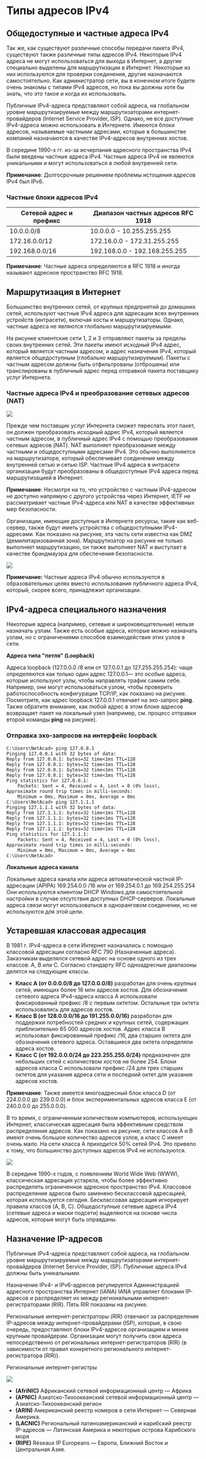 # Типы адресов IPv4

<!-- 11.3.1 -->
## Общедоступные и частные адреса IPv4

Так же, как существуют различные способы передачи пакета IPv4, существуют также различные типы адресов IPv4. Некоторые IPv4 адреса не могут использоваться для выхода в Интернет, а другие специально выделены для маршрутизации в Интернет. Некоторые из них используются для проверки соединения, другие назначаются самостоятельно. Как администратор сети, вы в конечном итоге будете очень знакомы с типами IPv4 адресов, но пока вы должны хотя бы знать, что это такое и когда их использовать.

Публичные IPv4-адреса представляют собой адреса, на глобальном уровне маршрутизируемые между маршрутизаторами интернет-провайдеров (Internet Service Provider, ISP). Однако, не все доступные IPv4-адреса можно использовать в Интернете. Имеются блоки адресов, называемые частными адресами, которые в большинстве компаний назначаются в качестве IPv4-адресов внутренних хостов.

В середине 1990-х гг. из-за исчерпания адресного пространства IPv4 были введены частные адреса IPv4. Частные адреса IPv4 не являются уникальными и могут использоваться в любой внутренней сети.

**Примечание**: Долгосрочным решением проблемы истощения адресов IPv4 был IPv6.

### Частные блоки адресов IPv4

| **Сетевой адрес и префикс** | **Диапазон частных адресов RFC 1918** |
| --- | --- |
| 10.0.0.0/8 | 10.0.0.0 - 10.255.255.255 |
| 172.16.0.0/12 | 172.16.0.0 - 172.31.255.255 |
| 192.168.0.0/16 | 192.168.0.0 - 192.168.255.255 |

**Примечание**: Частные адреса определяются в RFC 1918 и иногда называют адресное пространство RFC 1918.

<!-- 11.3.2 -->
## Маршрутизация в Интернет

Большинство внутренних сетей, от крупных предприятий до домашних сетей, используют частные IPv4 адреса для адресации всех внутренних устройств (интрасети), включая хосты и маршрутизаторы. Однако, частные адреса не являются глобально маршрутизируемыми.

На рисунке клиентские сети 1, 2 и 3 отправляют пакеты за пределы своих внутренних сетей. Эти пакеты имеют исходный IPv4 адрес, который является частным адресом, и адрес назначения IPv4, который является общедоступным (глобально маршрутизируемым). Пакеты с частным адресом должны быть отфильтрованы (отброшены) или транслированы в публичный адрес перед отправкой пакета поставщику услуг Интернета.

### Частные адреса IPv4 и преобразование сетевых адресов (NAT)

![](./assets/11.3.2-1.png)
<!-- /courses/itn-dl/aeed55b0-34fa-11eb-ad9a-f74babed41a6/af22bd90-34fa-11eb-ad9a-f74babed41a6/assets/2e2e10c1-1c25-11ea-81a0-ffc2c49b96bc.svg -->

Прежде чем поставщик услуг Интернета сможет переслать этот пакет, он должен преобразовать исходный адрес IPv4, который является частным адресом, в публичный адрес IPv4 с помощью преобразования сетевых адресов (NAT). NAT выполняет преобразование между частными и общедоступными адресами IPv4. Это обычно выполняется на маршрутизаторе, который обеспечивает соединение между внутренней сетью и сетью ISP. Частные IPv4 адреса в интрасети организации будут преобразованы в общедоступные IPv4 адреса перед маршрутизацией в Интернет.

**Примечание**: Несмотря на то, что устройство с частным IPv4-адресом не доступно напрямую с другого устройства через Интернет, IETF не рассматривает частные IPv4-адреса или NAT в качестве эффективных мер безопасности.

Организации, имеющие доступные в Интернете ресурсы, такие как веб-сервер, также будут иметь устройства с общедоступными IPv4-адресами. Как показано на рисунке, эта часть сети известна как DMZ (демилитаризованная зона). Маршрутизатор на рисунке не только выполняет маршрутизацию, он также выполняет NAT и выступает в качестве брандмауэра для обеспечения безопасности.

![](./assets/11.3.2-2.png)
<!-- /courses/itn-dl/aeed55b0-34fa-11eb-ad9a-f74babed41a6/af22bd90-34fa-11eb-ad9a-f74babed41a6/assets/2e2e37d2-1c25-11ea-81a0-ffc2c49b96bc.svg -->

**Примечание:** Частные адреса IPv4 обычно используются в образовательных целях вместо использования публичного адреса IPv4, который, скорее всего, принадлежит организации.

<!-- 11.3.3 -->
<!-- ## Задание. Разрешение или блокировка IPv4-адресов -->

<!-- 11.3.4 -->
## IPv4-адреса специального назначения

Некоторые адреса (например, сетевые и широковещательные) нельзя назначать узлам. Также есть особые адреса, которые можно назначать узлам, но с ограничениями способов взаимодействия этих узлов в сети.

**Адреса типа "петля" (Loopback)**

Адреса loopback (127.0.0.0 /8 или от 127.0.0.1 до 127.255.255.254): чаще определяются как только один адрес 127.0.0.1— это особые адреса, которые используют узлы, чтобы направлять трафик самим себе. Например, они могут использоваться узлом, чтобы проверить работоспособность конфигурации TCP/IP, как показано на рисунке. Посмотрите, как адрес loopback 127.0.0.1 отвечает на эхо-запрос **ping**. Также обратите внимание, как любой адрес в этом блоке адресов возвращает пакет на локальный узел (например, см. процесс отправки второй команды **ping** на рисунке).

### Отправка эхо-запросов на интерфейс loopback

```
C:\Users\NetAcad> ping 127.0.0.1
Pinging 127.0.0.1 with 32 bytes of data:
Reply from 127.0.0.1: bytes=32 time<1ms TTL=128
Reply from 127.0.0.1: bytes=32 time<1ms TTL=128
Reply from 127.0.0.1: bytes=32 time<1ms TTL=128
Reply from 127.0.0.1: bytes=32 time<1ms TTL=128
Ping statistics for 127.0.0.1:
    Packets: Sent = 4, Received = 4, Lost = 0 (0% loss),
Approximate round trip times in milli-seconds:
    Minimum = 0ms, Maximum = 0ms, Average = 0ms
C:\Users\NetAcad> ping 127.1.1.1
Pinging 127.1.1.1 with 32 bytes of data:
Reply from 127.1.1.1: bytes=32 time<1ms TTL=128
Reply from 127.1.1.1: bytes=32 time<1ms TTL=128
Reply from 127.1.1.1: bytes=32 time<1ms TTL=128
Reply from 127.1.1.1: bytes=32 time<1ms TTL=128
Ping statistics for 127.1.1.1:
    Packets: Sent = 4, Received = 4, Lost = 0 (0% loss),
Approximate round trip times in milli-seconds:
    Minimum = 0ms, Maximum = 0ms, Average = 0ms
C:\Users\NetAcad>
```

**Локальные адреса канала**

Локальные адреса канала или адреса автоматической частной IP-адресации (APIPA) 169.254.0.0 /16 или от 169.254.0.1 до 169.254.255.254 Они используются клиентом DHCP Windows для самостоятельной настройки в случае отсутствия доступных DHCP-серверов. Локальные адреса связи могут использоваться в одноранговом соединении, но не используются для этой цели.

<!-- 11.3.5 -->
## Устаревшая классовая адресация

В 1981 г. IPv4-адреса в сети Интернет назначались с помощью классовой адресации согласно RFC 790 (Назначенные адреса). Заказчикам выделялся сетевой адрес на основе одного из трех классов: A, B или C. Согласно стандарту RFC одноадресные диапазоны делятся на следующие классы.

* **Класс A  (от 0.0.0.0/8 до 127.0.0.0/8)**  разработан для очень крупных сетей, имеющих более 16 млн адресов хостов. Для обозначения сетевого адреса IPv4-адреса класса А использовали фиксированный префикс /8 с первым октетом. Остальные три октета использовались для адресов хостов.
* **Класс B (от 128.0.0.0/16 до 191.255.0.0/16)**  разработан для поддержки потребностей средних и крупных сетей, содержащих приблизительно 65 000 адресов хостов. Адрес класса B использовал фиксированный префикс /16, два старших октета для обозначения сетевого адреса. Оставшиеся два октета определяли адреса хостов.
* **Класс C  (от 192.0.0.0/24 до 223.255.255.0/24)**  предназначен для небольших сетей с количеством хостов не более 254. Блоки адресов класса С использовали префикс /24 для трех старших октетов для указания адреса сети и последний октет для указания адресов хостов.

**Примечание**: Также имеется многоадресный блок класса D (от 224.0.0.0 до 239.0.0.0) и блок экспериментальных адресов класса E (от 240.0.0.0 до 255.0.0.0).

В то время, с ограниченным количеством компьютеров, использующих Интернет, классическая адресация была эффективным средством распределения адресов. Как показано на рисунке, сети классов A и B имеют очень большое количество адресов узлов, а класс C имеет очень мало. На сети класса А приходится 50% сетей IPv4. Это привело к тому, что большинство доступных адресов IPv4 не используются.

![](./assets/11.3.5.png)
<!-- /courses/itn-dl/aeed55b0-34fa-11eb-ad9a-f74babed41a6/af22bd90-34fa-11eb-ad9a-f74babed41a6/assets/2e2ed415-1c25-11ea-81a0-ffc2c49b96bc.svg -->

В середине 1990-х годов, с появлением World Wide Web (WWW), классическая адресация устарела, чтобы более эффективно распределять ограниченное адресное пространство IPv4. Классовое распределение адресов было заменено бесклассовой адресацией, которая используется сегодня. Бесклассовая адресация игнорирует правила классов (A, B, C). Общедоступные сетевые адреса IPv4 (сетевые адреса и маски подсети) выделяются на основе числа адресов, которые могут быть оправданы.

<!-- 11.3.6 -->
## Назначение IP-адресов

Публичные IPv4-адреса представляют собой адреса, на глобальном уровне маршрутизируемые между маршрутизаторами интернет-провайдеров (Internet Service Provider, ISP). Публичные адреса IPv4 должны быть уникальными.

Назначение IPv4- и IPv6-адресов регулируется Администрацией адресного пространства Интернет (IANA)  IANA управляет блоками IP-адресов и распределяет их между региональными интернет-регистраторами (RIR). Пять RIR показаны на рисунке.

Региональные интернет-регистраторы (RIR) отвечают за распределение IP-адресов между интернет-провайдерами (ISP), которые, в свою очередь, предоставляют блоки IPv4-адресов организациям и менее крупным провайдерам. Организации могут получить свои адреса непосредственно от региональных интернет-регистраторов (RIR) (в зависимости от правил конкретного регионального интернет-регистратора (RIR)).

Региональные интернет-регистры

![](./assets/11.3.6.png)
<!-- /courses/itn-dl/aeed55b0-34fa-11eb-ad9a-f74babed41a6/af22bd90-34fa-11eb-ad9a-f74babed41a6/assets/2e2f4941-1c25-11ea-81a0-ffc2c49b96bc.svg -->

* **(AfriNIC)** Африканский сетевой информационный центр — Африка  
* **(APNIC)** Азиатско-Тихоокеанский сетевой информационный центр — Азиатско-Тихоокеанский регион  
* **(ARIN)** Американский реестр номеров в сети Интернет — Северная Америка.  
* **(LACNIC)** Региональный латиноамериканский и карибский реестр IP-адресов — Латинская Америка и некоторые острова Карибского моря  
* **(RIPE)** Réseaux IP Europeans  — Европа, Ближний Восток и Центральная Азия.

<!-- 11.3.7 -->
<!-- ## Упражнение - публичные или частные IPv4-адреса -->

<!-- 11.3.8 -->
<!-- quiz -->

